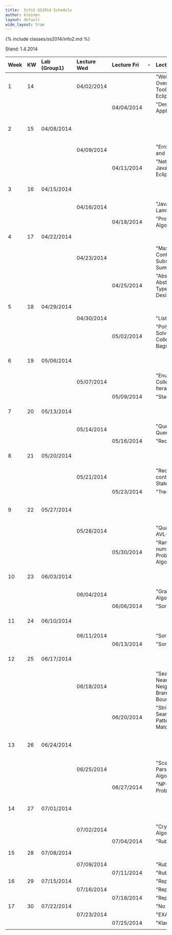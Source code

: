 ```yaml
---
title:  Info2 SS2014 Schedule
author: kleinen
layout: default
wide_layout: true
---
```

{% include classes/ss2014/info2.md %}

Stand: 1.4.2014

| Week | KW | Lab (Group1) | Lecture Wed | Lecture Fri | - | Lecture Topic                                           | Lab No | Lab Topic                                       |  |
|:-----|:---|:-------------|:------------|:------------|:--|:--------------------------------------------------------|:-------|:------------------------------------------------|:-|
| 1    | 14 |              | 04/02/2014  |             |   | "Welcome Back, Overview, Toolbox: Java, Eclipse, GIT"   |        |                                                 |  |
|      |    |              |             | 04/04/2014  |   | "Designing Applications"                                |        |                                                 |  |
| 2    | 15 | 04/08/2014   |             |             |   |                                                         | 1      | "Designing an Application, CRC Cards & Toolbox" |  |
|      |    |              | 04/09/2014  |             |   | "Error Handling and Exceptions"                         |        |                                                 |  |
|      |    |              |             | 04/11/2014  |   | "Networking in Java. File I/O. Eclipse."                |        |                                                 |  |
| 3    | 16 | 04/15/2014   |             |             |   |                                                         | 2      | "Implementing CRC cards (Pre-Lab!)"             |  |
|      |    |              | 04/16/2014  |             |   | "Java 8 - Lambdas"                                      |        |                                                 |  |
|      |    |              |             | 04/18/2014  |   | "Properties of Algorithms"                              |        |                                                 |  |
| 4    | 17 | 04/22/2014   |             |             |   |                                                         | 3      | "Chatterbox (Pre-Lab!)"                         |  |
|      |    |              | 04/23/2014  |             |   | "Maximum Contiguous Subsequence Sum "                   |        |                                                 |  |
|      |    |              |             | 04/25/2014  |   | "Abstraction: Abstract Data Types and Design Patterns"  |        |                                                 |  |
| 5    | 18 | 04/29/2014   |             |             |   |                                                         | 4      | "Histogram (Pre-Lab!)"                          |  |
|      |    |              | 04/30/2014  |             |   | "Lists"                                                 |        |                                                 |  |
|      |    |              |             | 05/02/2014  |   | "Polya: How to Solve It. Collections: Sets, Bags, Maps. | "      |                                                 |  |
| 6    | 19 | 05/06/2014   |             |             |   |                                                         | 5      | "Execution Times (Pre-Lab!)"                    |  |
|      |    |              | 05/07/2014  |             |   | "Enumerations - Collections - Iterators"                |        |                                                 |  |
|      |    |              |             | 05/09/2014  |   | "Stacks"                                                |        |                                                 |  |
| 7    | 20 | 05/13/2014   |             |             |   |                                                         | 6      | "Abstract Data Types (Pre-Lab!)"                |  |
|      |    |              | 05/14/2014  |             |   | "Queues, Priority Queues"                               |        |                                                 |  |
|      |    |              |             | 05/16/2014  |   | "Recursion"                                             |        |                                                 |  |
| 8    | 21 | 05/20/2014   |             |             |   |                                                         | 7      | "Fun with Calculators - I (Pre-Lab!)"           |  |
|      |    |              | 05/21/2014  |             |   | "Recursion continued, Finite State Automata"            |        |                                                 |  |
|      |    |              |             | 05/23/2014  |   | "Trees"                                                 |        |                                                 |  |
| 9    | 22 | 05/27/2014   |             |             |   |                                                         | 8      | "Reverse Polish Notation (Pre-Lab!)"            |  |
|      |    |              | 05/28/2014  |             |   | "Quadtrees, AVL-Trees"                                  |        |                                                 |  |
|      |    |              |             | 05/30/2014  |   | "Random numbers, Probabilistic Algorithms"              |        |                                                 |  |
| 10   | 23 | 06/03/2014   |             |             |   |                                                         | 9      | "Fun with Calculators - II (Pre-Lab!)"          |  |
|      |    |              | 06/04/2014  |             |   | "Graphs, Graph Algorithms"                              |        |                                                 |  |
|      |    |              |             | 06/06/2014  |   | "Sorting"                                               |        |                                                 |  |
| 11   | 24 | 06/10/2014   |             |             |   |                                                         | 10     | "Recursive Triangles (Pre-Lab!)"                |  |
|      |    |              | 06/11/2014  |             |   | "Sorting"                                               |        |                                                 |  |
|      |    |              |             | 06/13/2014  |   | "Sorting"                                               |        |                                                 |  |
| 12   | 25 | 06/17/2014   |             |             |   |                                                         | 11     | "Getting from A to B (Pre-Lab!)"                |  |
|      |    |              | 06/18/2014  |             |   | "Searching, Nearest Neighbor, Branch and Bound"         |        |                                                 |  |
|      |    |              |             | 06/20/2014  |   | "String Searching and Pattern Matching"                 |        |                                                 |  |
| 13   | 26 | 06/24/2014   |             |             |   |                                                         | 12     | "Scrabble Cheater Basic Edition (Pre-Lab!)"     |  |
|      |    |              | 06/25/2014  |             |   | "Scanning and Parsing Algorithms"                       |        |                                                 |  |
|      |    |              |             | 06/27/2014  |   | "NP-Complete Problems"                                  |        |                                                 |  |
| 14   | 27 | 07/01/2014   |             |             |   |                                                         | 13     | "Scrabble Cheater Deluxe (Pre-Lab!)"            |  |
|      |    |              | 07/02/2014  |             |   | "Cryptographic Algorithms"                              |        |                                                 |  |
|      |    |              |             | 07/04/2014  |   | "Ruby"                                                  |        |                                                 |  |
| 15   | 28 | 07/08/2014   |             |             |   |                                                         | 14     | "Eight Queens (Pre-Lab!)"                       |  |
|      |    |              | 07/09/2014  |             |   | "Ruby"                                                  |        |                                                 |  |
|      |    |              |             | 07/11/2014  |   | "Ruby"                                                  |        |                                                 |  |
| 16   | 29 | 07/15/2014   |             |             |   | "Repetition"                                            |        |                                                 |  |
|      |    |              | 07/16/2014  |             |   | "Repetition"                                            |        |                                                 |  |
|      |    |              |             | 07/18/2014  |   | "Repetition"                                            |        |                                                 |  |
| 17   | 30 | 07/22/2014   |             |             |   | "No Lab"                                                |        |                                                 |  |
|      |    |              | 07/23/2014  |             |   | "EXAM"                                                  |        |                                                 |  |
|      |    |              |             | 07/25/2014  |   | "Klausureinsicht"                                       |        |                                                 |  |
|      |    |              |             |             |   |                                                         |        |                                                 |  |
